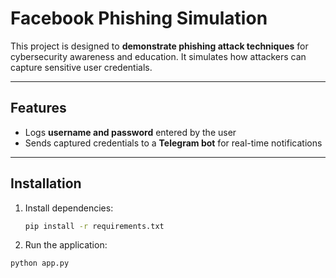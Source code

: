 # Facebook Phishing Simulation  

This project is designed to **demonstrate phishing attack techniques** for cybersecurity awareness and education. It simulates how attackers can capture sensitive user credentials.  

---

## Features  
- Logs **username and password** entered by the user  
- Sends captured credentials to a **Telegram bot** for real-time notifications  

---

## Installation  

1. Install dependencies:  
   ```sh
   pip install -r requirements.txt
2. Run the application:
  ```sh
  python app.py
